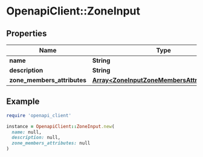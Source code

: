 # OpenapiClient::ZoneInput

## Properties

| Name | Type | Description | Notes |
| ---- | ---- | ----------- | ----- |
| **name** | **String** |  | [optional] |
| **description** | **String** |  | [optional] |
| **zone_members_attributes** | [**Array&lt;ZoneInputZoneMembersAttributesInner&gt;**](ZoneInputZoneMembersAttributesInner.md) |  | [optional] |

## Example

```ruby
require 'openapi_client'

instance = OpenapiClient::ZoneInput.new(
  name: null,
  description: null,
  zone_members_attributes: null
)
```

